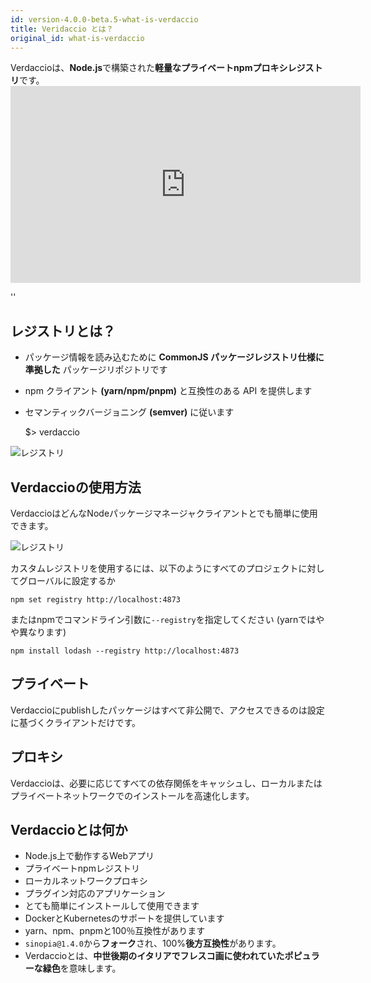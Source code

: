 ```yaml
---
id: version-4.0.0-beta.5-what-is-verdaccio
title: Veridaccio とは？
original_id: what-is-verdaccio
---
```


Verdaccioは、**Node.js**で構築された**軽量なプライベートnpmプロキシレジストリ**です。 <iframe width="560" height="315" src="https://www.youtube.com/embed/hDIFKzmoCaA" frameborder="0" allow="accelerometer; autoplay; encrypted-media; gyroscope; picture-in-picture" allowfullscreen mark="crwd-mark"></iframe>

<div id="codefund">''</div>

## レジストリとは？

* パッケージ情報を読み込むために **CommonJS パッケージレジストリ仕様に準拠した** パッケージリポジトリです
* npm クライアント **(yarn/npm/pnpm)** と互換性のある API を提供します
* セマンティックバージョニング **(semver)** に従います

    $> verdaccio
    

![レジストリ](assets/verdaccio_server.gif)

## Verdaccioの使用方法

VerdaccioはどんなNodeパッケージマネージャクライアントとでも簡単に使用できます。

![レジストリ](assets/npm_install.gif)

カスタムレジストリを使用するには、以下のようにすべてのプロジェクトに対してグローバルに設定するか

    npm set registry http://localhost:4873
    

またはnpmでコマンドライン引数に`--registry`を指定してください (yarnではやや異なります)

    npm install lodash --registry http://localhost:4873
    

## プライベート

Verdaccioにpublishしたパッケージはすべて非公開で、アクセスできるのは設定に基づくクライアントだけです。

## プロキシ

Verdaccioは、必要に応じてすべての依存関係をキャッシュし、ローカルまたはプライベートネットワークでのインストールを高速化します。

## Verdaccioとは何か

* Node.js上で動作するWebアプリ
* プライベートnpmレジストリ
* ローカルネットワークプロキシ
* プラグイン対応のアプリケーション
* とても簡単にインストールして使用できます
* DockerとKubernetesのサポートを提供しています
* yarn、npm、pnpmと100％互換性があります
* `sinopia@1.4.0`から**フォーク**され、100%**後方互換性**があります。
* Verdaccioとは、**中世後期のイタリアでフレスコ画に使われていたポピュラーな緑色**を意味します。
